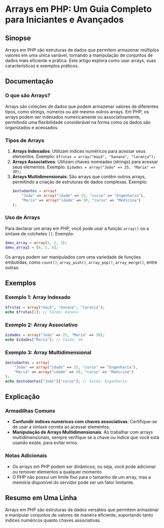<!--
Meta Description: # Arrays em PHP: Um Guia Completo para Iniciantes e Avançados ## Sinopse Arrays em PHP são estruturas de dados que permitem armazenar múltiplos valore...
Meta Keywords: arrays, array, php, exemplo, para
-->

# Arrays em PHP: Um Guia Completo para Iniciantes e Avançados

## Sinopse
Arrays em PHP são estruturas de dados que permitem armazenar múltiplos valores em uma única variável, tornando a manipulação de conjuntos de dados mais eficiente e prática. Este artigo explora como usar arrays, suas características e exemplos práticos.

## Documentação
### O que são Arrays?
Arrays são coleções de dados que podem armazenar valores de diferentes tipos, como strings, números ou até mesmo outros arrays. Em PHP, os arrays podem ser indexados numericamente ou associativamente, permitindo uma flexibilidade considerável na forma como os dados são organizados e acessados.

### Tipos de Arrays
1. **Arrays Indexados**: Utilizam índices numéricos para acessar seus elementos. Exemplo: `$frutas = array("maçã", "banana", "laranja");`
2. **Arrays Associativos**: Utilizam chaves nomeadas (strings) para acessar seus elementos. Exemplo: `$idades = array("João" => 25, "Maria" => 30);`
3. **Arrays Multidimensionais**: São arrays que contêm outros arrays, permitindo a criação de estruturas de dados complexas. Exemplo: 
   ```php
   $estudantes = array(
       "João" => array("idade" => 25, "curso" => "Engenharia"),
       "Maria" => array("idade" => 30, "curso" => "Medicina")
   );
   ```

### Uso de Arrays
Para declarar um array em PHP, você pode usar a função `array()` ou a sintaxe de colchetes `[]`. Exemplo:
```php
$meu_array = array(1, 2, 3);
$meu_array2 = [4, 5, 6];
```
Os arrays podem ser manipulados com uma variedade de funções embutidas, como `count()`, `array_push()`, `array_pop()`, `array_merge()`, entre outras.

## Exemplos
### Exemplo 1: Array Indexado
```php
$frutas = array("maçã", "banana", "laranja");
echo $frutas[1]; // Saída: banana
```

### Exemplo 2: Array Associativo
```php
$idades = array("João" => 25, "Maria" => 30);
echo $idades["Maria"]; // Saída: 30
```

### Exemplo 3: Array Multidimensional
```php
$estudantes = array(
    "João" => array("idade" => 25, "curso" => "Engenharia"),
    "Maria" => array("idade" => 30, "curso" => "Medicina")
);
echo $estudantes["João"]["curso"]; // Saída: Engenharia
```

## Explicação
### Armadilhas Comuns
- **Confundir índices numéricos com chaves associativas**: Certifique-se de usar a sintaxe correta ao acessar elementos.
- **Manipulação de Arrays Multidimensionais**: Ao trabalhar com arrays multidimensionais, sempre verifique se a chave ou índice que você está usando existe, para evitar erros.

### Notas Adicionais
- Os arrays em PHP podem ser dinâmicos, ou seja, você pode adicionar ou remover elementos a qualquer momento.
- O PHP não possui um limite fixo para o tamanho de um array, mas a memória disponível do servidor pode ser um fator limitante.

## Resumo em Uma Linha
Arrays em PHP são estruturas de dados versáteis que permitem armazenar e manipular conjuntos de valores de maneira eficiente, suportando tanto índices numéricos quanto chaves associativas.